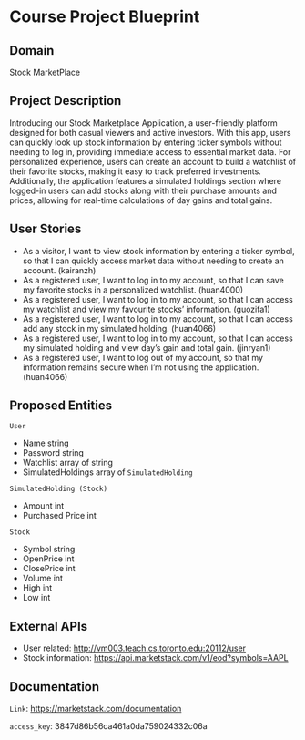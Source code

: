# Course Project Blueprint

## Domain

Stock MarketPlace

## Project Description
Introducing our Stock Marketplace Application, a user-friendly platform designed for both casual viewers and active investors. With this app, users can quickly look up stock information by entering ticker symbols without needing to log in, providing immediate access to essential market data. For personalized experience, users can create an account to build a watchlist of their favorite stocks, making it easy to track preferred investments. Additionally, the application features a simulated holdings section where logged-in users can add stocks along with their purchase amounts and prices, allowing for real-time calculations of day gains and total gains.

## User Stories
- As a visitor, I want to view stock information by entering a ticker symbol, so that I can quickly access market data without needing to create an account. (kairanzh)
- As a registered user, I want to log in to my account, so that I can save my favorite stocks in a personalized watchlist. (huan4000)
- As a registered user, I want to log in to my account, so that I can access my watchlist and view my favourite stocks’ information. (guozifa1)
- As a registered user, I want to log in to my account, so that I can access add any stock in my simulated holding. (huan4066)
- As a registered user, I want to log in to my account, so that I can access my simulated holding and view day’s gain and total gain. (jinryan1)
- As a registered user, I want to log out of my account, so that my information remains secure when I’m not using the application. (huan4066)

## Proposed Entities
`User`
- Name string
- Password string
- Watchlist array of string
- SimulatedHoldings array of `SimulatedHolding`

`SimulatedHolding (Stock)`
- Amount int
- Purchased	Price int

`Stock`
- Symbol string
- OpenPrice int
- ClosePrice int
- Volume int
- High int
- Low int

## External APIs
- User related: http://vm003.teach.cs.toronto.edu:20112/user
- Stock information: https://api.marketstack.com/v1/eod?symbols=AAPL

## Documentation
`Link`: https://marketstack.com/documentation

`access_key`: 3847d86b56ca461a0da759024332c06a

